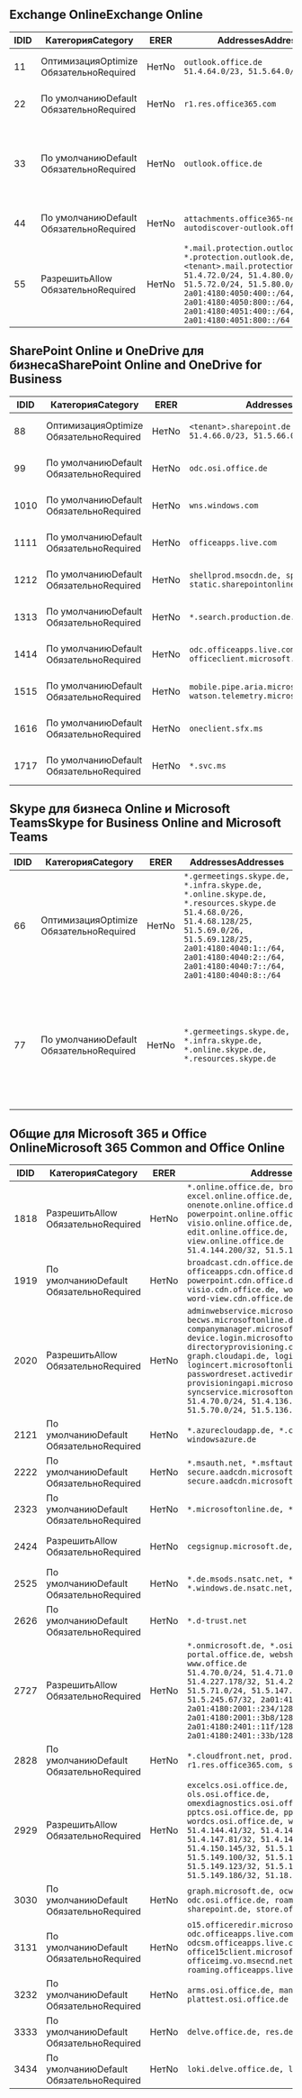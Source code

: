 <!--THIS FILE IS AUTOMATICALLY GENERATED. MANUAL CHANGES WILL BE OVERWRITTEN.-->
<!--Please contact the Office 365 Endpoints team with any questions.-->
<!--Germany endpoints version 2019010700-->
<!--File generated 2019-01-07 11:00:21.5589-->

## <a name="exchange-online"></a><span data-ttu-id="22307-101">Exchange Online</span><span class="sxs-lookup"><span data-stu-id="22307-101">Exchange Online</span></span>

<span data-ttu-id="22307-102">ID</span><span class="sxs-lookup"><span data-stu-id="22307-102">ID</span></span> | <span data-ttu-id="22307-103">Категория</span><span class="sxs-lookup"><span data-stu-id="22307-103">Category</span></span> | <span data-ttu-id="22307-104">ER</span><span class="sxs-lookup"><span data-stu-id="22307-104">ER</span></span> | <span data-ttu-id="22307-105">Addresses</span><span class="sxs-lookup"><span data-stu-id="22307-105">Addresses</span></span> | <span data-ttu-id="22307-106">Порты</span><span class="sxs-lookup"><span data-stu-id="22307-106">Ports</span></span>
-- | -------------------- | -- | ------------------------------------------------------------------------------------------------------------------------------------------------------------------------------------------------------------------------------------------------------------ | -------------------------------
<span data-ttu-id="22307-107">1</span><span class="sxs-lookup"><span data-stu-id="22307-107">1</span></span> | <span data-ttu-id="22307-108">Оптимизация</span><span class="sxs-lookup"><span data-stu-id="22307-108">Optimize</span></span><BR><span data-ttu-id="22307-109">Обязательно</span><span class="sxs-lookup"><span data-stu-id="22307-109">Required</span></span> | <span data-ttu-id="22307-110">Нет</span><span class="sxs-lookup"><span data-stu-id="22307-110">No</span></span> | `outlook.office.de`<BR>`51.4.64.0/23, 51.5.64.0/23` | <span data-ttu-id="22307-111">**TCP:** 443, 80</span><span class="sxs-lookup"><span data-stu-id="22307-111">**TCP:** 443, 80</span></span>
<span data-ttu-id="22307-112">2</span><span class="sxs-lookup"><span data-stu-id="22307-112">2</span></span> | <span data-ttu-id="22307-113">По умолчанию</span><span class="sxs-lookup"><span data-stu-id="22307-113">Default</span></span><BR><span data-ttu-id="22307-114">Обязательно</span><span class="sxs-lookup"><span data-stu-id="22307-114">Required</span></span> | <span data-ttu-id="22307-115">Нет</span><span class="sxs-lookup"><span data-stu-id="22307-115">No</span></span> | `r1.res.office365.com` | <span data-ttu-id="22307-116">**TCP:** 443, 80</span><span class="sxs-lookup"><span data-stu-id="22307-116">**TCP:** 443, 80</span></span>
<span data-ttu-id="22307-117">3</span><span class="sxs-lookup"><span data-stu-id="22307-117">3</span></span> | <span data-ttu-id="22307-118">По умолчанию</span><span class="sxs-lookup"><span data-stu-id="22307-118">Default</span></span><BR><span data-ttu-id="22307-119">Обязательно</span><span class="sxs-lookup"><span data-stu-id="22307-119">Required</span></span> | <span data-ttu-id="22307-120">Нет</span><span class="sxs-lookup"><span data-stu-id="22307-120">No</span></span> | `outlook.office.de` | <span data-ttu-id="22307-121">**TCP:** 143, 25, 587, 993, 995</span><span class="sxs-lookup"><span data-stu-id="22307-121">**TCP:** 143, 25, 587, 993, 995</span></span>
<span data-ttu-id="22307-122">4</span><span class="sxs-lookup"><span data-stu-id="22307-122">4</span></span> | <span data-ttu-id="22307-123">По умолчанию</span><span class="sxs-lookup"><span data-stu-id="22307-123">Default</span></span><BR><span data-ttu-id="22307-124">Обязательно</span><span class="sxs-lookup"><span data-stu-id="22307-124">Required</span></span> | <span data-ttu-id="22307-125">Нет</span><span class="sxs-lookup"><span data-stu-id="22307-125">No</span></span> | `attachments.office365-net.de, autodiscover-outlook.office.de` | <span data-ttu-id="22307-126">**TCP:** 443, 80</span><span class="sxs-lookup"><span data-stu-id="22307-126">**TCP:** 443, 80</span></span>
<span data-ttu-id="22307-127">5</span><span class="sxs-lookup"><span data-stu-id="22307-127">5</span></span> | <span data-ttu-id="22307-128">Разрешить</span><span class="sxs-lookup"><span data-stu-id="22307-128">Allow</span></span><BR><span data-ttu-id="22307-129">Обязательно</span><span class="sxs-lookup"><span data-stu-id="22307-129">Required</span></span> | <span data-ttu-id="22307-130">Нет</span><span class="sxs-lookup"><span data-stu-id="22307-130">No</span></span> | `*.mail.protection.outlook.de, *.protection.outlook.de, <tenant>.mail.protection.outlook.de`<BR>`51.4.72.0/24, 51.4.80.0/27, 51.5.72.0/24, 51.5.80.0/27, 2a01:4180:4050:400::/64, 2a01:4180:4050:800::/64, 2a01:4180:4051:400::/64, 2a01:4180:4051:800::/64` | <span data-ttu-id="22307-131">**TCP:** 25, 443</span><span class="sxs-lookup"><span data-stu-id="22307-131">**TCP:** 25, 443</span></span>

## <a name="sharepoint-online-and-onedrive-for-business"></a><span data-ttu-id="22307-132">SharePoint Online и OneDrive для бизнеса</span><span class="sxs-lookup"><span data-stu-id="22307-132">SharePoint Online and OneDrive for Business</span></span>

<span data-ttu-id="22307-133">ID</span><span class="sxs-lookup"><span data-stu-id="22307-133">ID</span></span> | <span data-ttu-id="22307-134">Категория</span><span class="sxs-lookup"><span data-stu-id="22307-134">Category</span></span> | <span data-ttu-id="22307-135">ER</span><span class="sxs-lookup"><span data-stu-id="22307-135">ER</span></span> | <span data-ttu-id="22307-136">Addresses</span><span class="sxs-lookup"><span data-stu-id="22307-136">Addresses</span></span> | <span data-ttu-id="22307-137">Порты</span><span class="sxs-lookup"><span data-stu-id="22307-137">Ports</span></span>
-- | -------------------- | -- | ------------------------------------------------------------------------------ | ----------------
<span data-ttu-id="22307-138">8</span><span class="sxs-lookup"><span data-stu-id="22307-138">8</span></span> | <span data-ttu-id="22307-139">Оптимизация</span><span class="sxs-lookup"><span data-stu-id="22307-139">Optimize</span></span><BR><span data-ttu-id="22307-140">Обязательно</span><span class="sxs-lookup"><span data-stu-id="22307-140">Required</span></span> | <span data-ttu-id="22307-141">Нет</span><span class="sxs-lookup"><span data-stu-id="22307-141">No</span></span> | `<tenant>.sharepoint.de`<BR>`51.4.66.0/23, 51.5.66.0/23` | <span data-ttu-id="22307-142">**TCP:** 443, 80</span><span class="sxs-lookup"><span data-stu-id="22307-142">**TCP:** 443, 80</span></span>
<span data-ttu-id="22307-143">9</span><span class="sxs-lookup"><span data-stu-id="22307-143">9</span></span> | <span data-ttu-id="22307-144">По умолчанию</span><span class="sxs-lookup"><span data-stu-id="22307-144">Default</span></span><BR><span data-ttu-id="22307-145">Обязательно</span><span class="sxs-lookup"><span data-stu-id="22307-145">Required</span></span> | <span data-ttu-id="22307-146">Нет</span><span class="sxs-lookup"><span data-stu-id="22307-146">No</span></span> | `odc.osi.office.de` | <span data-ttu-id="22307-147">**TCP:** 443, 80</span><span class="sxs-lookup"><span data-stu-id="22307-147">**TCP:** 443, 80</span></span>
<span data-ttu-id="22307-148">10</span><span class="sxs-lookup"><span data-stu-id="22307-148">10</span></span> | <span data-ttu-id="22307-149">По умолчанию</span><span class="sxs-lookup"><span data-stu-id="22307-149">Default</span></span><BR><span data-ttu-id="22307-150">Обязательно</span><span class="sxs-lookup"><span data-stu-id="22307-150">Required</span></span> | <span data-ttu-id="22307-151">Нет</span><span class="sxs-lookup"><span data-stu-id="22307-151">No</span></span> | `wns.windows.com` | <span data-ttu-id="22307-152">**TCP:** 443, 80</span><span class="sxs-lookup"><span data-stu-id="22307-152">**TCP:** 443, 80</span></span>
<span data-ttu-id="22307-153">11</span><span class="sxs-lookup"><span data-stu-id="22307-153">11</span></span> | <span data-ttu-id="22307-154">По умолчанию</span><span class="sxs-lookup"><span data-stu-id="22307-154">Default</span></span><BR><span data-ttu-id="22307-155">Обязательно</span><span class="sxs-lookup"><span data-stu-id="22307-155">Required</span></span> | <span data-ttu-id="22307-156">Нет</span><span class="sxs-lookup"><span data-stu-id="22307-156">No</span></span> | `officeapps.live.com` | <span data-ttu-id="22307-157">**TCP:** 443, 80</span><span class="sxs-lookup"><span data-stu-id="22307-157">**TCP:** 443, 80</span></span>
<span data-ttu-id="22307-158">12</span><span class="sxs-lookup"><span data-stu-id="22307-158">12</span></span> | <span data-ttu-id="22307-159">По умолчанию</span><span class="sxs-lookup"><span data-stu-id="22307-159">Default</span></span><BR><span data-ttu-id="22307-160">Обязательно</span><span class="sxs-lookup"><span data-stu-id="22307-160">Required</span></span> | <span data-ttu-id="22307-161">Нет</span><span class="sxs-lookup"><span data-stu-id="22307-161">No</span></span> | `shellprod.msocdn.de, spoprod-a.akamaihd.net, static.sharepointonline.com` | <span data-ttu-id="22307-162">**TCP:** 443, 80</span><span class="sxs-lookup"><span data-stu-id="22307-162">**TCP:** 443, 80</span></span>
<span data-ttu-id="22307-163">13</span><span class="sxs-lookup"><span data-stu-id="22307-163">13</span></span> | <span data-ttu-id="22307-164">По умолчанию</span><span class="sxs-lookup"><span data-stu-id="22307-164">Default</span></span><BR><span data-ttu-id="22307-165">Обязательно</span><span class="sxs-lookup"><span data-stu-id="22307-165">Required</span></span> | <span data-ttu-id="22307-166">Нет</span><span class="sxs-lookup"><span data-stu-id="22307-166">No</span></span> | `*.search.production.de.azuretrafficmanager.de` | <span data-ttu-id="22307-167">**TCP:** 443</span><span class="sxs-lookup"><span data-stu-id="22307-167">**TCP:** 443</span></span>
<span data-ttu-id="22307-168">14</span><span class="sxs-lookup"><span data-stu-id="22307-168">14</span></span> | <span data-ttu-id="22307-169">По умолчанию</span><span class="sxs-lookup"><span data-stu-id="22307-169">Default</span></span><BR><span data-ttu-id="22307-170">Обязательно</span><span class="sxs-lookup"><span data-stu-id="22307-170">Required</span></span> | <span data-ttu-id="22307-171">Нет</span><span class="sxs-lookup"><span data-stu-id="22307-171">No</span></span> | `odc.officeapps.live.com, officeclient.microsoft.com` | <span data-ttu-id="22307-172">**TCP:** 443, 80</span><span class="sxs-lookup"><span data-stu-id="22307-172">**TCP:** 443, 80</span></span>
<span data-ttu-id="22307-173">15</span><span class="sxs-lookup"><span data-stu-id="22307-173">15</span></span> | <span data-ttu-id="22307-174">По умолчанию</span><span class="sxs-lookup"><span data-stu-id="22307-174">Default</span></span><BR><span data-ttu-id="22307-175">Обязательно</span><span class="sxs-lookup"><span data-stu-id="22307-175">Required</span></span> | <span data-ttu-id="22307-176">Нет</span><span class="sxs-lookup"><span data-stu-id="22307-176">No</span></span> | `mobile.pipe.aria.microsoft.com, ssw.live.com, watson.telemetry.microsoft.com` | <span data-ttu-id="22307-177">**TCP:** 443, 80</span><span class="sxs-lookup"><span data-stu-id="22307-177">**TCP:** 443, 80</span></span>
<span data-ttu-id="22307-178">16</span><span class="sxs-lookup"><span data-stu-id="22307-178">16</span></span> | <span data-ttu-id="22307-179">По умолчанию</span><span class="sxs-lookup"><span data-stu-id="22307-179">Default</span></span><BR><span data-ttu-id="22307-180">Обязательно</span><span class="sxs-lookup"><span data-stu-id="22307-180">Required</span></span> | <span data-ttu-id="22307-181">Нет</span><span class="sxs-lookup"><span data-stu-id="22307-181">No</span></span> | `oneclient.sfx.ms` | <span data-ttu-id="22307-182">**TCP:** 443, 80</span><span class="sxs-lookup"><span data-stu-id="22307-182">**TCP:** 443, 80</span></span>
<span data-ttu-id="22307-183">17</span><span class="sxs-lookup"><span data-stu-id="22307-183">17</span></span> | <span data-ttu-id="22307-184">По умолчанию</span><span class="sxs-lookup"><span data-stu-id="22307-184">Default</span></span><BR><span data-ttu-id="22307-185">Обязательно</span><span class="sxs-lookup"><span data-stu-id="22307-185">Required</span></span> | <span data-ttu-id="22307-186">Нет</span><span class="sxs-lookup"><span data-stu-id="22307-186">No</span></span> | `*.svc.ms` | <span data-ttu-id="22307-187">**TCP:** 443, 80</span><span class="sxs-lookup"><span data-stu-id="22307-187">**TCP:** 443, 80</span></span>

## <a name="skype-for-business-online-and-microsoft-teams"></a><span data-ttu-id="22307-188">Skype для бизнеса Online и Microsoft Teams</span><span class="sxs-lookup"><span data-stu-id="22307-188">Skype for Business Online and Microsoft Teams</span></span>

<span data-ttu-id="22307-189">ID</span><span class="sxs-lookup"><span data-stu-id="22307-189">ID</span></span> | <span data-ttu-id="22307-190">Категория</span><span class="sxs-lookup"><span data-stu-id="22307-190">Category</span></span> | <span data-ttu-id="22307-191">ER</span><span class="sxs-lookup"><span data-stu-id="22307-191">ER</span></span> | <span data-ttu-id="22307-192">Addresses</span><span class="sxs-lookup"><span data-stu-id="22307-192">Addresses</span></span> | <span data-ttu-id="22307-193">Порты</span><span class="sxs-lookup"><span data-stu-id="22307-193">Ports</span></span>
-- | -------------------- | -- | ----------------------------------------------------------------------------------------------------------------------------------------------------------------------------------------------------------------------------------------------- | --------------------------------------------------
<span data-ttu-id="22307-194">6</span><span class="sxs-lookup"><span data-stu-id="22307-194">6</span></span> | <span data-ttu-id="22307-195">Оптимизация</span><span class="sxs-lookup"><span data-stu-id="22307-195">Optimize</span></span><BR><span data-ttu-id="22307-196">Обязательно</span><span class="sxs-lookup"><span data-stu-id="22307-196">Required</span></span> | <span data-ttu-id="22307-197">Нет</span><span class="sxs-lookup"><span data-stu-id="22307-197">No</span></span> | `*.germeetings.skype.de, *.infra.skype.de, *.online.skype.de, *.resources.skype.de`<BR>`51.4.68.0/26, 51.4.68.128/25, 51.5.69.0/26, 51.5.69.128/25, 2a01:4180:4040:1::/64, 2a01:4180:4040:2::/64, 2a01:4180:4040:7::/64, 2a01:4180:4040:8::/64` | <span data-ttu-id="22307-198">**TCP:** 443, 80</span><span class="sxs-lookup"><span data-stu-id="22307-198">**TCP:** 443, 80</span></span><BR><span data-ttu-id="22307-199">**UDP:** 3478</span><span class="sxs-lookup"><span data-stu-id="22307-199">**UDP:** 3478</span></span>
<span data-ttu-id="22307-200">7</span><span class="sxs-lookup"><span data-stu-id="22307-200">7</span></span> | <span data-ttu-id="22307-201">По умолчанию</span><span class="sxs-lookup"><span data-stu-id="22307-201">Default</span></span><BR><span data-ttu-id="22307-202">Обязательно</span><span class="sxs-lookup"><span data-stu-id="22307-202">Required</span></span> | <span data-ttu-id="22307-203">Нет</span><span class="sxs-lookup"><span data-stu-id="22307-203">No</span></span> | `*.germeetings.skype.de, *.infra.skype.de, *.online.skype.de, *.resources.skype.de` | <span data-ttu-id="22307-204">**TCP:** 5061, 50000–59999</span><span class="sxs-lookup"><span data-stu-id="22307-204">**TCP:** 5061, 50000-59999</span></span><BR><span data-ttu-id="22307-205">**UDP:** 50000–59999</span><span class="sxs-lookup"><span data-stu-id="22307-205">**UDP:** 50000-59999</span></span>

## <a name="microsoft-365-common-and-office-online"></a><span data-ttu-id="22307-206">Общие для Microsoft 365 и Office Online</span><span class="sxs-lookup"><span data-stu-id="22307-206">Microsoft 365 Common and Office Online</span></span>

<span data-ttu-id="22307-207">ID</span><span class="sxs-lookup"><span data-stu-id="22307-207">ID</span></span> | <span data-ttu-id="22307-208">Категория</span><span class="sxs-lookup"><span data-stu-id="22307-208">Category</span></span> | <span data-ttu-id="22307-209">ER</span><span class="sxs-lookup"><span data-stu-id="22307-209">ER</span></span> | <span data-ttu-id="22307-210">Addresses</span><span class="sxs-lookup"><span data-stu-id="22307-210">Addresses</span></span> | <span data-ttu-id="22307-211">Порты</span><span class="sxs-lookup"><span data-stu-id="22307-211">Ports</span></span>
-- | ------------------- | -- | ---------------------------------------------------------------------------------------------------------------------------------------------------------------------------------------------------------------------------------------------------------------------------------------------------------------------------------------------------------------------------------------------------------------------------------------------------------------------------------- | ----------------
<span data-ttu-id="22307-212">18</span><span class="sxs-lookup"><span data-stu-id="22307-212">18</span></span> | <span data-ttu-id="22307-213">Разрешить</span><span class="sxs-lookup"><span data-stu-id="22307-213">Allow</span></span><BR><span data-ttu-id="22307-214">Обязательно</span><span class="sxs-lookup"><span data-stu-id="22307-214">Required</span></span> | <span data-ttu-id="22307-215">Нет</span><span class="sxs-lookup"><span data-stu-id="22307-215">No</span></span> | `*.online.office.de, broadcast.online.office.de, excel.online.office.de, onenote.online.office.de, powerpoint.online.office.de, visio.online.office.de, word-edit.online.office.de, word-view.online.office.de`<BR>`51.4.144.200/32, 51.5.149.3/32, 51.18.16.0/23` | <span data-ttu-id="22307-216">**TCP:** 443</span><span class="sxs-lookup"><span data-stu-id="22307-216">**TCP:** 443</span></span>
<span data-ttu-id="22307-217">19</span><span class="sxs-lookup"><span data-stu-id="22307-217">19</span></span> | <span data-ttu-id="22307-218">По умолчанию</span><span class="sxs-lookup"><span data-stu-id="22307-218">Default</span></span><BR><span data-ttu-id="22307-219">Обязательно</span><span class="sxs-lookup"><span data-stu-id="22307-219">Required</span></span> | <span data-ttu-id="22307-220">Нет</span><span class="sxs-lookup"><span data-stu-id="22307-220">No</span></span> | `broadcast.cdn.office.de, excel.cdn.office.de, officeapps.cdn.office.de, onenote.cdn.office.de, powerpoint.cdn.office.de, view.cdn.office.de, visio.cdn.office.de, word-edit.cdn.office.de, word-view.cdn.office.de` | <span data-ttu-id="22307-221">**TCP:** 443</span><span class="sxs-lookup"><span data-stu-id="22307-221">**TCP:** 443</span></span>
<span data-ttu-id="22307-222">20</span><span class="sxs-lookup"><span data-stu-id="22307-222">20</span></span> | <span data-ttu-id="22307-223">Разрешить</span><span class="sxs-lookup"><span data-stu-id="22307-223">Allow</span></span><BR><span data-ttu-id="22307-224">Обязательно</span><span class="sxs-lookup"><span data-stu-id="22307-224">Required</span></span> | <span data-ttu-id="22307-225">Нет</span><span class="sxs-lookup"><span data-stu-id="22307-225">No</span></span> | `adminwebservice.microsoftonline.de, becws.microsoftonline.de, companymanager.microsoftonline.de, device.login.microsoftonline.de, directoryprovisioning.cloudapi.de, graph.cloudapi.de, login.microsoftonline.de, logincert.microsoftonline.de, pas.cloudapi.de, passwordreset.activedirectory.microsoftazure.de, provisioningapi.microsoftonline.de, syncservice.microsoftonline.de`<BR>`51.4.70.0/24, 51.4.136.0/24, 51.4.144.0/24, 51.5.70.0/24, 51.5.136.0/24, 51.5.144.0/24` | <span data-ttu-id="22307-226">**TCP:** 443, 80</span><span class="sxs-lookup"><span data-stu-id="22307-226">**TCP:** 443, 80</span></span>
<span data-ttu-id="22307-227">21</span><span class="sxs-lookup"><span data-stu-id="22307-227">21</span></span> | <span data-ttu-id="22307-228">По умолчанию</span><span class="sxs-lookup"><span data-stu-id="22307-228">Default</span></span><BR><span data-ttu-id="22307-229">Обязательно</span><span class="sxs-lookup"><span data-stu-id="22307-229">Required</span></span> | <span data-ttu-id="22307-230">Нет</span><span class="sxs-lookup"><span data-stu-id="22307-230">No</span></span> | `*.azurecloudapp.de, *.cloudapi.de, *.windows.de, windowsazure.de` | <span data-ttu-id="22307-231">**TCP:** 443, 80</span><span class="sxs-lookup"><span data-stu-id="22307-231">**TCP:** 443, 80</span></span>
<span data-ttu-id="22307-232">22</span><span class="sxs-lookup"><span data-stu-id="22307-232">22</span></span> | <span data-ttu-id="22307-233">По умолчанию</span><span class="sxs-lookup"><span data-stu-id="22307-233">Default</span></span><BR><span data-ttu-id="22307-234">Обязательно</span><span class="sxs-lookup"><span data-stu-id="22307-234">Required</span></span> | <span data-ttu-id="22307-235">Нет</span><span class="sxs-lookup"><span data-stu-id="22307-235">No</span></span> | `*.msauth.net, *.msftauth.net, secure.aadcdn.microsoftonline-p.com, secure.aadcdn.microsoftonline-p.de` | <span data-ttu-id="22307-236">**TCP:** 443, 80</span><span class="sxs-lookup"><span data-stu-id="22307-236">**TCP:** 443, 80</span></span>
<span data-ttu-id="22307-237">23</span><span class="sxs-lookup"><span data-stu-id="22307-237">23</span></span> | <span data-ttu-id="22307-238">По умолчанию</span><span class="sxs-lookup"><span data-stu-id="22307-238">Default</span></span><BR><span data-ttu-id="22307-239">Обязательно</span><span class="sxs-lookup"><span data-stu-id="22307-239">Required</span></span> | <span data-ttu-id="22307-240">Нет</span><span class="sxs-lookup"><span data-stu-id="22307-240">No</span></span> | `*.microsoftonline.de, *.windows.net` | <span data-ttu-id="22307-241">**TCP:** 443, 80</span><span class="sxs-lookup"><span data-stu-id="22307-241">**TCP:** 443, 80</span></span>
<span data-ttu-id="22307-242">24</span><span class="sxs-lookup"><span data-stu-id="22307-242">24</span></span> | <span data-ttu-id="22307-243">Разрешить</span><span class="sxs-lookup"><span data-stu-id="22307-243">Allow</span></span><BR><span data-ttu-id="22307-244">Обязательно</span><span class="sxs-lookup"><span data-stu-id="22307-244">Required</span></span> | <span data-ttu-id="22307-245">Нет</span><span class="sxs-lookup"><span data-stu-id="22307-245">No</span></span> | `cegsignup.microsoft.de, negsignup.microsoft.de` | <span data-ttu-id="22307-246">**TCP:** 443, 80</span><span class="sxs-lookup"><span data-stu-id="22307-246">**TCP:** 443, 80</span></span>
<span data-ttu-id="22307-247">25</span><span class="sxs-lookup"><span data-stu-id="22307-247">25</span></span> | <span data-ttu-id="22307-248">По умолчанию</span><span class="sxs-lookup"><span data-stu-id="22307-248">Default</span></span><BR><span data-ttu-id="22307-249">Обязательно</span><span class="sxs-lookup"><span data-stu-id="22307-249">Required</span></span> | <span data-ttu-id="22307-250">Нет</span><span class="sxs-lookup"><span data-stu-id="22307-250">No</span></span> | `*.de.msods.nsatc.net, *.office.de.akadns.net, *.windows.de.nsatc.net, officehome.msocdn.de` | <span data-ttu-id="22307-251">**TCP:** 443, 80</span><span class="sxs-lookup"><span data-stu-id="22307-251">**TCP:** 443, 80</span></span>
<span data-ttu-id="22307-252">26</span><span class="sxs-lookup"><span data-stu-id="22307-252">26</span></span> | <span data-ttu-id="22307-253">По умолчанию</span><span class="sxs-lookup"><span data-stu-id="22307-253">Default</span></span><BR><span data-ttu-id="22307-254">Обязательно</span><span class="sxs-lookup"><span data-stu-id="22307-254">Required</span></span> | <span data-ttu-id="22307-255">Нет</span><span class="sxs-lookup"><span data-stu-id="22307-255">No</span></span> | `*.d-trust.net` | <span data-ttu-id="22307-256">**TCP:** 443, 80</span><span class="sxs-lookup"><span data-stu-id="22307-256">**TCP:** 443, 80</span></span>
<span data-ttu-id="22307-257">27</span><span class="sxs-lookup"><span data-stu-id="22307-257">27</span></span> | <span data-ttu-id="22307-258">Разрешить</span><span class="sxs-lookup"><span data-stu-id="22307-258">Allow</span></span><BR><span data-ttu-id="22307-259">Обязательно</span><span class="sxs-lookup"><span data-stu-id="22307-259">Required</span></span> | <span data-ttu-id="22307-260">Нет</span><span class="sxs-lookup"><span data-stu-id="22307-260">No</span></span> | `*.onmicrosoft.de, *.osi.office.de, office.de, portal.office.de, webshell.suite.office.de, www.office.de`<BR>`51.4.70.0/24, 51.4.71.0/24, 51.4.226.115/32, 51.4.227.178/32, 51.4.230.178/32, 51.5.70.0/24, 51.5.71.0/24, 51.5.147.48/32, 51.5.242.163/32, 51.5.245.67/32, 2a01:4180:2001::92/128, 2a01:4180:2001::234/128, 2a01:4180:2001::3b8/128, 2a01:4180:2401::11f/128, 2a01:4180:2401::33b/128, 2a01:4180:2401::55b/128` | <span data-ttu-id="22307-261">**TCP:** 443, 80</span><span class="sxs-lookup"><span data-stu-id="22307-261">**TCP:** 443, 80</span></span>
<span data-ttu-id="22307-262">28</span><span class="sxs-lookup"><span data-stu-id="22307-262">28</span></span> | <span data-ttu-id="22307-263">По умолчанию</span><span class="sxs-lookup"><span data-stu-id="22307-263">Default</span></span><BR><span data-ttu-id="22307-264">Обязательно</span><span class="sxs-lookup"><span data-stu-id="22307-264">Required</span></span> | <span data-ttu-id="22307-265">Нет</span><span class="sxs-lookup"><span data-stu-id="22307-265">No</span></span> | `*.cloudfront.net, prod.msocdn.de, r1.res.office365.com, shellprod.msocdn.de` | <span data-ttu-id="22307-266">**TCP:** 443, 80</span><span class="sxs-lookup"><span data-stu-id="22307-266">**TCP:** 443, 80</span></span>
<span data-ttu-id="22307-267">29</span><span class="sxs-lookup"><span data-stu-id="22307-267">29</span></span> | <span data-ttu-id="22307-268">Разрешить</span><span class="sxs-lookup"><span data-stu-id="22307-268">Allow</span></span><BR><span data-ttu-id="22307-269">Обязательно</span><span class="sxs-lookup"><span data-stu-id="22307-269">Required</span></span> | <span data-ttu-id="22307-270">Нет</span><span class="sxs-lookup"><span data-stu-id="22307-270">No</span></span> | `excelcs.osi.office.de, excelps.osi.office.de, ols.osi.office.de, omexdiagnostics.osi.office.de, pptcs.osi.office.de, pptps.osi.office.de, wordcs.osi.office.de, wordps.osi.office.de`<BR>`51.4.144.41/32, 51.4.144.174/32, 51.4.145.38/32, 51.4.147.81/32, 51.4.147.233/32, 51.4.148.12/32, 51.4.150.145/32, 51.5.147.242/32, 51.5.149.100/32, 51.5.149.119/32, 51.5.149.123/32, 51.5.149.180/32, 51.5.149.186/32, 51.18.0.0/21` | <span data-ttu-id="22307-271">**TCP:** 443, 80</span><span class="sxs-lookup"><span data-stu-id="22307-271">**TCP:** 443, 80</span></span>
<span data-ttu-id="22307-272">30</span><span class="sxs-lookup"><span data-stu-id="22307-272">30</span></span> | <span data-ttu-id="22307-273">По умолчанию</span><span class="sxs-lookup"><span data-stu-id="22307-273">Default</span></span><BR><span data-ttu-id="22307-274">Обязательно</span><span class="sxs-lookup"><span data-stu-id="22307-274">Required</span></span> | <span data-ttu-id="22307-275">Нет</span><span class="sxs-lookup"><span data-stu-id="22307-275">No</span></span> | `graph.microsoft.de, ocws.osi.office.de, odc.osi.office.de, roaming.osi.office.de, sharepoint.de, store.office.de` | <span data-ttu-id="22307-276">**TCP:** 443, 80</span><span class="sxs-lookup"><span data-stu-id="22307-276">**TCP:** 443, 80</span></span>
<span data-ttu-id="22307-277">31</span><span class="sxs-lookup"><span data-stu-id="22307-277">31</span></span> | <span data-ttu-id="22307-278">По умолчанию</span><span class="sxs-lookup"><span data-stu-id="22307-278">Default</span></span><BR><span data-ttu-id="22307-279">Обязательно</span><span class="sxs-lookup"><span data-stu-id="22307-279">Required</span></span> | <span data-ttu-id="22307-280">Нет</span><span class="sxs-lookup"><span data-stu-id="22307-280">No</span></span> | `o15.officeredir.microsoft.com, odc.officeapps.live.com, odcsm.officeapps.live.com, office.microsoft.com, office15client.microsoft.com, officeimg.vo.msecnd.net, roaming.officeapps.live.com` | <span data-ttu-id="22307-281">**TCP:** 443, 80</span><span class="sxs-lookup"><span data-stu-id="22307-281">**TCP:** 443, 80</span></span>
<span data-ttu-id="22307-282">32</span><span class="sxs-lookup"><span data-stu-id="22307-282">32</span></span> | <span data-ttu-id="22307-283">По умолчанию</span><span class="sxs-lookup"><span data-stu-id="22307-283">Default</span></span><BR><span data-ttu-id="22307-284">Обязательно</span><span class="sxs-lookup"><span data-stu-id="22307-284">Required</span></span> | <span data-ttu-id="22307-285">Нет</span><span class="sxs-lookup"><span data-stu-id="22307-285">No</span></span> | `arms.osi.office.de, manage.osi.office.de, plattest.osi.office.de` | <span data-ttu-id="22307-286">**TCP:** 443, 80</span><span class="sxs-lookup"><span data-stu-id="22307-286">**TCP:** 443, 80</span></span>
<span data-ttu-id="22307-287">33</span><span class="sxs-lookup"><span data-stu-id="22307-287">33</span></span> | <span data-ttu-id="22307-288">По умолчанию</span><span class="sxs-lookup"><span data-stu-id="22307-288">Default</span></span><BR><span data-ttu-id="22307-289">Обязательно</span><span class="sxs-lookup"><span data-stu-id="22307-289">Required</span></span> | <span data-ttu-id="22307-290">Нет</span><span class="sxs-lookup"><span data-stu-id="22307-290">No</span></span> | `delve.office.de, res.delve.office.com` | <span data-ttu-id="22307-291">**TCP:** 443</span><span class="sxs-lookup"><span data-stu-id="22307-291">**TCP:** 443</span></span>
<span data-ttu-id="22307-292">34</span><span class="sxs-lookup"><span data-stu-id="22307-292">34</span></span> | <span data-ttu-id="22307-293">По умолчанию</span><span class="sxs-lookup"><span data-stu-id="22307-293">Default</span></span><BR><span data-ttu-id="22307-294">Обязательно</span><span class="sxs-lookup"><span data-stu-id="22307-294">Required</span></span> | <span data-ttu-id="22307-295">Нет</span><span class="sxs-lookup"><span data-stu-id="22307-295">No</span></span> | `loki.delve.office.de, lpcres.delve.office.com` | <span data-ttu-id="22307-296">**TCP:** 443</span><span class="sxs-lookup"><span data-stu-id="22307-296">**TCP:** 443</span></span>
